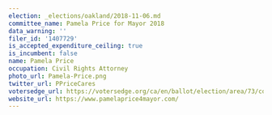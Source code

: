 ```yaml
---
election: _elections/oakland/2018-11-06.md
committee_name: Pamela Price for Mayor 2018
data_warning: ''
filer_id: '1407729'
is_accepted_expenditure_ceiling: true
is_incumbent: false
name: Pamela Price
occupation: Civil Rights Attorney
photo_url: Pamela-Price.png
twitter_url: PPriceCares
votersedge_url: https://votersedge.org/ca/en/ballot/election/area/73/contests/contest/17342/candidate/139772?&county=alameda%20county&election_authority_id=1
website_url: https://www.pamelaprice4mayor.com/
---
```

